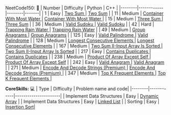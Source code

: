 
NeetCode150: 🚀
| Number | Difficulty | Python |  C++  | 
|--------|------------|--------|-------|
| 1 | Easy | [Two Sum ](Arrays&Hashing/1TwoSum.py) | [Two Sum](Arrays&Hashing/1TwoSum.cpp) |
| 11 | Medium | [Container With Most Water ](TwoPointers/11ContainerWithMostWater.py) | [ Container With Most Water ](TwoPointers/11ContainerWithMostWater.cpp) |
| 15 | Medium | [Three Sum ](TwoPointers/15ThreeSum.py) | [Three Sum](TwoPointers/15ThreeSum.cpp) |
| 36 | Medium | [Valid Sudoku ](Arrays&Hashing/36ValidSudoku.py) | [Valid Sudoku](Arrays&Hashing/36ValidSudoku.cpp) |
| 42 | Hard | [ Trapping Rain Water ](TwoPointers/42TrappingRainWater.py) | [Trapping Rain Water](TwoPointers/42TrappingRainWater.cpp) |
| 49 | Medium | [Group Anagrams ](Arrays&Hashing/49GroupAnagrams.py) | [Group Anagrams](Arrays&Hashing/49GroupAnagrams.cpp) |
| 125 | Easy | [Valid Palindrome ](TwoPointers/125ValidPalindrome.py) | [Valid Palindrome](TwoPointers/125ValidPalindrome.cpp) |
| 128 | Medium | [Longest Consecutive Elements ](Arrays&Hashing/128LongestConsecutiveElements.py) | [Longest Consecutive Elements](Arrays&Hashing/128LongestConsecutiveElements.cpp) |
| 167 | Medium | [Two Sum II-Input Array Is Sorted ](TwoPointers/167TwoSumII_InputArrayIsSorted.py) | [Two Sum II-Input Array Is Sorted](TwoPointers/167TwoSumII_InputArrayIsSorted.cpp) |
| 217 | Easy | [Contains Duplicates ](Arrays&Hashing/217ContainsDuplicate.py) | [Contains Duplicates](Arrays&Hashing/217ContainsDuplicate.cpp) |
| 238 | Medium | [Product Of Array Except Self ](Arrays&Hashing/238ProductOfArrayExceptSelf.py) | [Product Of Array Except Self](Arrays&Hashing/238ProductOfArrayExceptSelf.cpp) |
| 242 | Easy | [Valid Anagram ](Arrays&Hashing/242ValidAnagram.py) | [Valid Anagram](Arrays&Hashing/242ValidAnagram.cpp) |
| 271 | Medium | [Encode And Decode Strings (Premium) ](Arrays&Hashing/271EncodeAndDecodeStrings.py) | [Encode And Decode Strings (Premium) ](Arrays&Hashing/271EncodeAndDecodeStrings.cpp) |
| 347 | Medium |   [Top K Frequent Elements ](Arrays&Hashing/347TopKFrequentElements.py) |  [Top K Frequent Elements ](Arrays&Hashing/347TopKFrequentElements.cpp) |

**CoreSkills:** 💻
| Type | Difficulty | Problem name and code|
|--------|------------|----------------------|
| Implement Data Structures | Easy | [Dynamic Array](CoreSkills/DynamicArray.cpp) |
| Implement Data Structures | Easy | [Linked List](CoreSkills/LinkedList.cpp) |
| Sorting | Easy | [Insertion Sort](CoreSkills/InsertionSort.cpp)|
